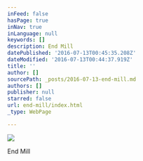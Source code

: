 ```yaml
---
inFeed: false
hasPage: true
inNav: true
inLanguage: null
keywords: []
description: End Mill
datePublished: '2016-07-13T00:45:35.208Z'
dateModified: '2016-07-13T00:44:37.919Z'
title: ''
author: []
sourcePath: _posts/2016-07-13-end-mill.md
authors: []
publisher: null
starred: false
url: end-mill/index.html
_type: WebPage

---
```

![](https://the-grid-user-content.s3-us-west-2.amazonaws.com/cfe7521c-c987-4fb0-bd45-964c4c7d4845.jpg)

End Mill